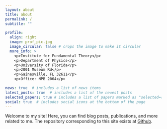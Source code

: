 ```yaml
---
layout: about
title: about
permalink: /
subtitle: ""

profile:
  align: right
  image: prof_pic.jpg
  image_circular: false # crops the image to make it circular
  more_info: >
    <p>Institute for Fundamental Theory</p>
    <p>Department of Physics</p>
    <p>University of Florida</p>
    <p>2001 Museum Rd</p>
    <p>Gainesville, FL 32611</p>
    <p>Office: NPB 2064</p>

news: true  # includes a list of news items
latest_posts: true  # includes a list of the newest posts
selected_papers: true # includes a list of papers marked as "selected={true}"
social: true  # includes social icons at the bottom of the page
---
```


Welcome to my site! Here, you can find blog posts, publications, and more related to me. The repository corresponding to this site exists at [Github](http://github.com/royforestano.github.io).
